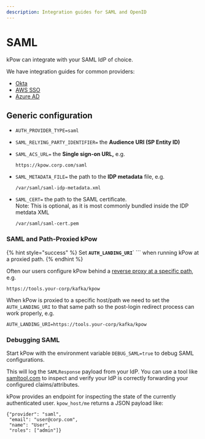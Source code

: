 ```yaml
---
description: Integration guides for SAML and OpenID
---
```


# SAML

kPow can integrate with your SAML IdP of choice.

We have integration guides for common providers:

* [Okta](okta-integration.md)
* [AWS SSO](aws-sso-integration.md)
* [Azure AD](azure-ad-integration.md)

## Generic configuration

* `AUTH_PROVIDER_TYPE=saml`
* `SAML_RELYING_PARTY_IDENTIFIER=` the **Audience URI (SP Entity ID)**
*   `SAML_ACS_URL=` the **Single sign-on URL,** e.g.

    ```
    https://kpow.corp.com/saml
    ```
*   `SAML_METADATA_FILE=` the path to the **IDP metadata** file, e.g.

    ```
    /var/saml/saml-idp-metadata.xml
    ```
*   `SAML_CERT=` the path to the SAML certificate. \
    Note: This is optional, as it is most commonly bundled inside the IDP metdata XML

    ```
    /var/saml/saml-cert.pem
    ```

### SAML and Path-Proxied kPow

{% hint style="success" %}
Set **`AUTH_LANDING_URI`**` ``` when running kPow at a proxied path.
{% endhint %}

Often our users configure kPow behind a [reverse proxy at a specific path](../../installation/deployment-notes.md#custom-path-configuration), e.g.

`https://tools.your-corp/kafka/kpow`

When kPow is proxied to a specific host/path we need to set the `AUTH_LANDING_URI` to that same path so the post-login redirect process can work properly, e.g.

`AUTH_LANDING_URI=https://tools.your-corp/kafka/kpow`

### Debugging SAML

Start kPow with the environment variable `DEBUG_SAML=true` to debug SAML configurations.

This will log the `SAMLResponse` payload from your IdP. You can use a tool like [samltool.com](https://www.samltool.com/decode.php) to inspect and verify your IdP is correctly forwarding your configured claims/attributes.

kPow provides an endpoint for inspecting the state of the currently authenticated user. `kpow_host/me` returns a JSON payload like:

```
{"provider": "saml", 
 "email": "user@corp.com",
 "name": "User",
 "roles": ["admin"]}
```
